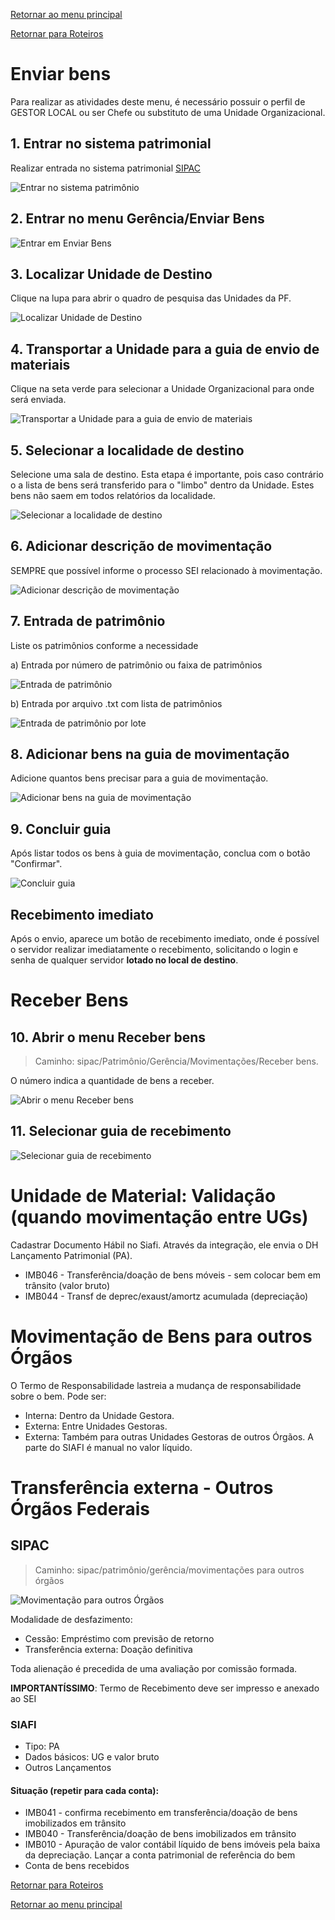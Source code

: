 [Retornar ao menu principal](https://github.com/Mateus-cpa/manual-material/blob/main/README.md)

[Retornar para Roteiros](https://github.com/Mateus-cpa/manual-material/blob/main/roteiros.md)
# Enviar bens
Para realizar as atividades deste menu, é necessário possuir o perfil de GESTOR LOCAL ou ser Chefe ou substituto de uma Unidade Organizacional.

## 1. Entrar no sistema patrimonial

Realizar entrada no sistema patrimonial [SIPAC](https://sistemas.dpf.gov.br/sipac/)

![Entrar no sistema patrimônio](https://github.com/Mateus-cpa/manual-material/blob/main/img/01%20-%20Entrar%20no%20sistema%20eLog.PNG)

## 2. Entrar no menu Gerência/Enviar Bens

![Entrar em Enviar Bens](https://github.com/Mateus-cpa/manual-material/blob/main/img/02%20-%20Entrar%20no%20menu%20Enviar%20Bens.PNG)

## 3. Localizar Unidade de Destino

Clique na lupa para abrir o quadro de pesquisa das Unidades da PF.

![Localizar Unidade de Destino](https://github.com/Mateus-cpa/manual-material/blob/main/img/03%20-%20Localizar%20Unidade%20de%20Destino.PNG)

## 4. Transportar a Unidade para a guia de envio de materiais

Clique na seta verde para selecionar a Unidade Organizacional para onde será enviada.

![Transportar a Unidade para a guia de envio de materiais](https://github.com/Mateus-cpa/manual-material/blob/main/img/04%20-%20Transportar%20a%20Unidade%20para%20a%20guia%20de%20envio%20de%20materiais.PNG)

## 5. Selecionar a localidade de destino

Selecione uma sala de destino. Esta etapa é importante, pois caso contrário o a lista de bens será transferido para o "limbo" dentro da Unidade. Estes bens não saem em todos relatórios da localidade.

![Selecionar a localidade de destino](https://github.com/Mateus-cpa/manual-material/blob/main/img/05%20-%20Selecionar%20a%20loclaidade%20de%20destino.PNG)

## 6. Adicionar descrição de movimentação

SEMPRE que possível informe o processo SEI relacionado à movimentação.

![Adicionar descrição de movimentação](https://github.com/Mateus-cpa/manual-material/blob/main/img/06%20-%20Adicionar%20descri%C3%A7%C3%A3o%20de%20movimenta%C3%A7%C3%A3o.PNG)

## 7. Entrada de patrimônio

Liste os patrimônios conforme a necessidade
    
a) Entrada por número de patrimônio ou faixa de patrimônios

![Entrada de patrimônio](https://github.com/Mateus-cpa/manual-material/blob/main/img/07a%20-%20Entrada%20de%20patrim%C3%B4nio.PNG)

b) Entrada por arquivo .txt com lista de patrimônios

![Entrada de patrimônio por lote](https://github.com/Mateus-cpa/manual-material/blob/main/img/07b%20-%20Entrada%20de%20patrim%C3%B4nio%20por%20lote.PNG)

## 8. Adicionar bens na guia de movimentação

Adicione quantos bens precisar para a guia de movimentação.

![Adicionar bens na guia de movimentação](https://github.com/Mateus-cpa/manual-material/blob/main/img/08%20-%20Adicionar%20bens%20na%20guia%20de%20movimenta%C3%A7%C3%A3o.PNG)

## 9. Concluir guia
Após listar todos os bens à guia de movimentação, conclua com o botão "Confirmar".

![Concluir guia](https://github.com/Mateus-cpa/manual-material/blob/main/img/09%20-%20Concluir%20guia.PNG)

## Recebimento imediato
Após o envio, aparece um botão de recebimento imediato, onde é possível o servidor realizar imediatamente o recebimento, solicitando o login e senha de qualquer servidor **lotado no local de destino**.

# Receber Bens

## 10. Abrir o menu Receber bens

>Caminho: sipac/Patrimônio/Gerência/Movimentações/Receber bens.

O número indica a quantidade de bens a receber.

![Abrir o menu Receber bens](https://github.com/Mateus-cpa/manual-material/blob/main/img/10%20-%20Abrir%20o%20menu%20Receber%20bens.PNG)

## 11. Selecionar guia de recebimento

![Selecionar guia de recebimento](https://github.com/Mateus-cpa/manual-material/blob/main/img/11%20-%20Selecionar%20guia%20de%20recebimento.PNG)

# Unidade de Material: Validação (quando movimentação entre UGs)

Cadastrar Documento Hábil no Siafi. Através da integração, ele envia o DH Lançamento Patrimonial (PA). 
- IMB046 - Transferência/doação de bens móveis - sem colocar bem em trânsito (valor bruto)
- IMB044 - Transf de deprec/exaust/amortz acumulada (depreciação)

# Movimentação de Bens para outros Órgãos
O Termo de Responsabilidade lastreia a mudança de responsabilidade sobre o bem. Pode ser:
- Interna: Dentro da Unidade Gestora.
- Externa: Entre Unidades Gestoras. 
- Externa: Também para outras Unidades Gestoras de outros Órgãos. A parte do SIAFI é manual no valor líquido.


#  Transferência externa - Outros Órgãos Federais
## SIPAC
> Caminho: sipac/patrimônio/gerência/movimentações para outros órgãos

![Movimentação para outros Órgãos](https://github.com/Mateus-cpa/manual-material/blob/main/img/Transfer%C3%8Ancia%20externa%20outros%20%C3%B3rg%C3%A3os.PNG)

Modalidade de desfazimento: 
- Cessão: Empréstimo com previsão de retorno
- Transferência externa: Doação definitiva

Toda alienação é precedida de uma avaliação por comissão formada.

**IMPORTANTÍSSIMO**: Termo de Recebimento deve ser impresso e anexado ao SEI 
### SIAFI
- Tipo: PA
- Dados básicos: UG e valor bruto
- Outros Lançamentos
#### Situação (repetir para cada conta): 
- IMB041 - confirma recebimento em transferência/doação de bens imobilizados em trânsito
- IMB040 - Transferência/doação de bens imobilizados em trânsito
- IMB010 - Apuração de valor contábil líquido de bens imóveis pela baixa da depreciação.
Lançar a conta patrimonial de referência do bem
- Conta de bens recebidos 



[Retornar para Roteiros](https://github.com/Mateus-cpa/manual-material/blob/main/roteiros.md)

[Retornar ao menu principal](https://github.com/Mateus-cpa/manual-material/blob/main/README.md)